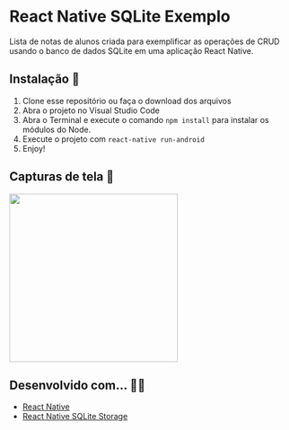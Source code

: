 # React Native SQLite Exemplo
Lista de notas de alunos criada para exemplificar as operações de CRUD usando o banco de dados SQLite em uma aplicação React Native.

## Instalação 🚀
1. Clone esse repositório ou faça o download dos arquivos
2. Abra o projeto no Visual Studio Code
3. Abra o Terminal e execute o comando `npm install` para instalar os módulos do Node.
4. Execute o projeto com `react-native run-android`
5. Enjoy!

## Capturas de tela 📸
<img width="300" src="https://github.com/lucasfrag/React-Native-SQLite-Exemplo/blob/master/src/Screenshots/01.png" >

## Desenvolvido com... 👨‍💻

* [React Native](https://reactnative.dev)
* [React Native SQLite Storage](https://github.com/andpor/react-native-sqlite-storage)

